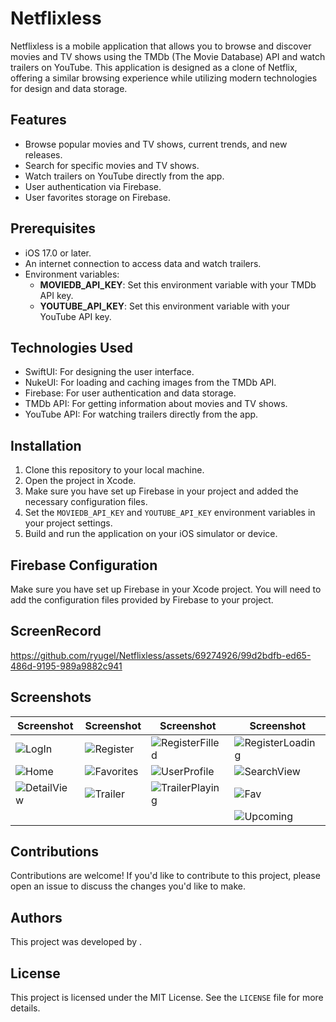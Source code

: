 # Netflixless

Netflixless is a mobile application that allows you to browse and discover movies and TV shows using the TMDb (The Movie Database) API and watch trailers on YouTube. This application is designed as a clone of Netflix, offering a similar browsing experience while utilizing modern technologies for design and data storage.

## Features

- Browse popular movies and TV shows, current trends, and new releases.
- Search for specific movies and TV shows.
- Watch trailers on YouTube directly from the app.
- User authentication via Firebase.
- User favorites storage on Firebase.

## Prerequisites

- iOS 17.0 or later.
- An internet connection to access data and watch trailers.
- Environment variables:
  - **MOVIEDB_API_KEY**: Set this environment variable with your TMDb API key.
  - **YOUTUBE_API_KEY**: Set this environment variable with your YouTube API key.

## Technologies Used

- SwiftUI: For designing the user interface.
- NukeUI: For loading and caching images from the TMDb API.
- Firebase: For user authentication and data storage.
- TMDb API: For getting information about movies and TV shows.
- YouTube API: For watching trailers directly from the app.

## Installation

1. Clone this repository to your local machine.
2. Open the project in Xcode.
3. Make sure you have set up Firebase in your project and added the necessary configuration files.
4. Set the `MOVIEDB_API_KEY` and `YOUTUBE_API_KEY` environment variables in your project settings.
5. Build and run the application on your iOS simulator or device.

## Firebase Configuration

Make sure you have set up Firebase in your Xcode project. You will need to add the configuration files provided by Firebase to your project.

## ScreenRecord

https://github.com/ryugel/Netflixless/assets/69274926/99d2bdfb-ed65-486d-9195-989a9882c941

## Screenshots

| Screenshot | Screenshot | Screenshot | Screenshot |
|------------|------------|------------|------------|
| ![LogIn](https://github.com/ryugel/Netflixless/assets/69274926/97a806e0-7360-4658-a7f4-0ebfbeb35daf) | ![Register](https://github.com/ryugel/Netflixless/assets/69274926/26a9525e-01c4-4192-931c-50217505e548) | ![RegisterFilled](https://github.com/ryugel/Netflixless/assets/69274926/a90d6c87-6fc6-4c4f-856c-8c7056e8d2ee) | ![RegisterLoading](https://github.com/ryugel/Netflixless/assets/69274926/67f52d6e-6c61-46b2-b151-2e42948d7ec1) |
| ![Home](https://github.com/ryugel/Netflixless/assets/69274926/efeb5ad1-4cce-4a6f-996d-0ffab74fac09) | ![Favorites](https://github.com/ryugel/Netflixless/assets/69274926/04c116c4-02fc-4dd9-bd79-ccf369f49696) | ![UserProfile](https://github.com/ryugel/Netflixless/assets/69274926/7382a672-f8e5-4135-a14c-0968979ac160) | ![SearchView](https://github.com/ryugel/Netflixless/assets/69274926/456f2bad-bfd4-4aec-a750-e35851808c92) |
| ![DetailView](https://github.com/ryugel/Netflixless/assets/69274926/09e321ad-e4c9-4ba0-9c7d-b0bf2a1dcdd0) | ![Trailer](https://github.com/ryugel/Netflixless/assets/69274926/2905fcf9-1479-4e29-af79-eec21efd88d8) | ![TrailerPlaying](https://github.com/ryugel/Netflixless/assets/69274926/53bdee0a-b2bc-4b0e-8a7d-84874bb8b76e) | ![Fav](https://github.com/ryugel/Netflixless/assets/69274926/7bc9310d-7922-4d8c-8571-b4f5fb1f3637) |
| | | | ![Upcoming](https://github.com/ryugel/Netflixless/assets/69274926/a6ed3feb-1c32-4f48-953e-d8f87d86efcc) |

## Contributions

Contributions are welcome! If you'd like to contribute to this project, please open an issue to discuss the changes you'd like to make.

## Authors

This project was developed by .

## License

This project is licensed under the MIT License. See the `LICENSE` file for more details.

